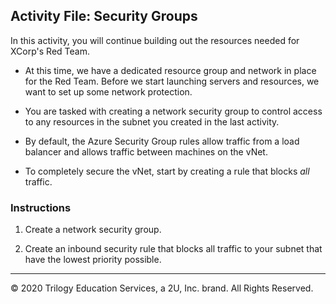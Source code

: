 ## Activity File: Security Groups

In this activity, you will continue building out the resources needed for XCorp's Red Team.

- At this time, we have a dedicated resource group and network in place for the Red Team. Before we start launching servers and resources, we want to set up some network protection. 

- You are tasked with creating a network security group to control access to any resources in the subnet you created in the last activity.

- By default, the Azure Security Group rules allow traffic from a load balancer and allows traffic between machines on the vNet.

- To completely secure the vNet, start by creating a rule that blocks _all_ traffic.

### Instructions

1. Create a network security group. 

2. Create an inbound security rule that blocks all traffic to your subnet that have the lowest priority possible. 

---
© 2020 Trilogy Education Services, a 2U, Inc. brand. All Rights Reserved.